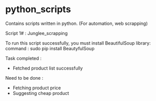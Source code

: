 # python_scripts
Contains scripts written in python. (For automation, web scrapping)


Script 1# : Junglee_scrapping

To run this script successfully, you must install BeautifulSoup library:
command : sudo pip install BeautyfulSoup

Task completed : 
  - Fetched product list successfully

Need to be done :
  - Fetching product price
  - Suggesting cheap product
